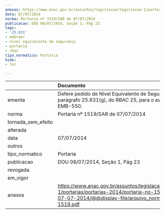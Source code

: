 ```yaml
---
anexos: https://www.anac.gov.br/assuntos/legislacao/legislacao-1/portarias/portarias-2014/portaria-no-1519-sar-de-07-07-2014/@@display-file/arquivo_norma/PA2014-1519.pdf
data: 07/07/2014
norma: Portaria nº 1519/SAR de 07/07/2014
publicacao: DOU 08/07/2014, Seção 1, Pág 23
tags:
- '25.831'
- embraer
- nível equivalente de segurança
- portaria
- rbac
tipo_normatico: Portaria
hide: 
- toc 
 
---
```


|                    | Documento                                                                                                                                                         |
|:-------------------|:------------------------------------------------------------------------------------------------------------------------------------------------------------------|
| ementa             | Defere pedido de Nível Equivalente de Segurança para o parágrafo 25.831(g), do RBAC 25, para o avião Embraer EMB-550.                                             |
| norma              | Portaria nº 1519/SAR de 07/07/2014                                                                                                                                |
| tornada_sem_efeito |                                                                                                                                                                   |
| alterada           |                                                                                                                                                                   |
| data               | 07/07/2014                                                                                                                                                        |
| outros             |                                                                                                                                                                   |
| tipo_normatico     | Portaria                                                                                                                                                          |
| publicacao         | DOU 08/07/2014, Seção 1, Pág 23                                                                                                                                   |
| revogada           |                                                                                                                                                                   |
| em_vigor           |                                                                                                                                                                   |
| anexos             | https://www.anac.gov.br/assuntos/legislacao/legislacao-1/portarias/portarias-2014/portaria-no-1519-sar-de-07-07-2014/@@display-file/arquivo_norma/PA2014-1519.pdf |
